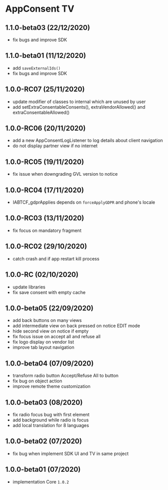 # AppConsent TV

## 1.1.0-beta03 (22/12/2020)
- fix bugs and improve SDK

## 1.1.0-beta01 (11/12/2020)
- add `saveExternalIds()`
- fix bugs and improve SDK

## 1.0.0-RC07 (25/11/2020)
- update modifier of classes to internal which are unused by user
- add setExtraConsentableConsents(), extraVendorAllowed() and extraConsentableAllowed()

## 1.0.0-RC06 (20/11/2020)
- add a new AppConsentLogListener to log details about client navigation
- do not display partner view if no internet

## 1.0.0-RC05 (19/11/2020)
- fix issue when downgrading GVL version to notice

## 1.0.0-RC04 (17/11/2020)
- IABTCF_gdprApplies depends on `forceApplyGDPR` and phone's locale

## 1.0.0-RC03 (13/11/2020)
- fix focus on mandatory fragment

## 1.0.0-RC02 (29/10/2020)
- catch crash and if app restart kill process

## 1.0.0-RC (02/10/2020)
- update libraries
- fix save consent with empty cache

## 1.0.0-beta05 (22/09/2020)
- add back buttons on many views
- add intermediate view on back pressed on notice EDIT mode
- hide second view on notice if empty
- fix focus issue on accept all and refuse all
- fix logo display on vendor list
- improve tab layout navigation

## 1.0.0-beta04 (07/09/2020)
- transform radio button Accept/Refuse All to button
- fix bug on object action
- improve remote theme customization

## 1.0.0-beta03 (08/2020)
- fix radio focus bug with first element
- add background while radio is focus
- add local translation for 8 languages

## 1.0.0-beta02 (07/2020)
- fix bug when implement SDK UI and TV in same project 

## 1.0.0-beta01 (07/2020)
- implementation Core `1.0.2`
